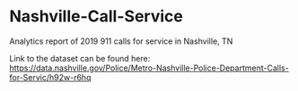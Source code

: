 # Nashville-Call-Service
Analytics report of 2019 911 calls for service in Nashville, TN

Link to the dataset can be found here: https://data.nashville.gov/Police/Metro-Nashville-Police-Department-Calls-for-Servic/h92w-r6hq
